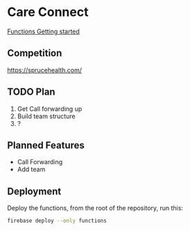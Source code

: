 # Care Connect

[Functions Getting started](https://firebase.google.com/docs/functions/get-started)

## Competition

<https://sprucehealth.com/>

## TODO Plan

1. Get Call forwarding up
2. Build team structure
3. ?

## Planned Features

* Call Forwarding
* Add team

## Deployment

Deploy the functions, from the root of the repository, run this:

```bash
firebase deploy --only functions
```
